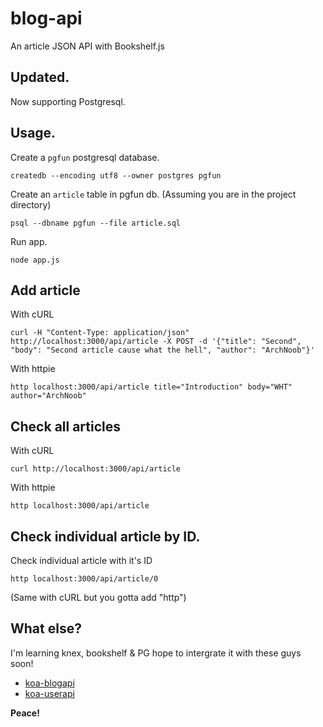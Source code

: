 blog-api
========

An article JSON API with Bookshelf.js

## Updated.

Now supporting Postgresql.

## Usage.

Create a `pgfun` postgresql database. 

    createdb --encoding utf8 --owner postgres pgfun


Create an `article` table in pgfun db. (Assuming you are in the project
directory)

    psql --dbname pgfun --file article.sql

Run app.

    node app.js

## Add article

With cURL

    curl -H "Content-Type: application/json"
    http://localhost:3000/api/article -X POST -d '{"title": "Second",
    "body": "Second article cause what the hell", "author": "ArchNoob"}'

With httpie

    http localhost:3000/api/article title="Introduction" body="WHT"
    author="ArchNoob"

## Check all articles

With cURL

    curl http://localhost:3000/api/article

With httpie

    http localhost:3000/api/article

## Check individual article by ID.

Check individual article with it's ID

    http localhost:3000/api/article/0

(Same with cURL but you gotta add "http")

## What else?

I'm learning knex, bookshelf & PG hope to intergrate it with these guys
soon!

- [koa-blogapi](https://github.com/maotora/koa-blogapi)
- [koa-userapi](https://github.com/maotora/koa-userapi)

**Peace!**
